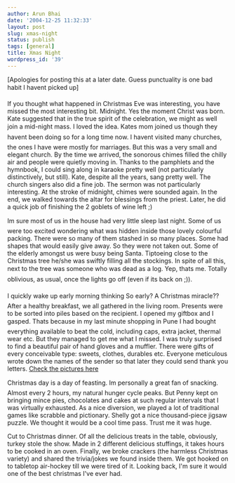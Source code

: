 ```yaml
---
author: Arun Bhai
date: '2004-12-25 11:32:33'
layout: post
slug: xmas-night
status: publish
tags: [general]
title: Xmas Night
wordpress_id: '39'
---
```


[Apologies for posting this at a later date. Guess punctuality is one bad habit I havent picked up]

If you thought what happened in Christmas Eve was interesting, you have missed the most interesting bit. Midnight. Yes the moment Christ was born. Kate suggested that in the true spirit of the celebration, we might as well join a mid-night mass. I loved the idea. Kates mom joined us though they havent been doing so for a long time now. I havent visited many churches, the ones I have were mostly for marriages. But this was a very small and elegant church. By the time we arrived, the sonorous chimes filled the chilly air and people were quietly moving in. Thanks to the pamphlets and the hymnbook, I could sing along in karaoke pretty well (not particularly distinctively, but still). Kate, despite all the years, sang pretty well. The church singers also did a fine job. The sermon was not particularly interesting. At the stroke of midnight, chimes were sounded again. In the end, we walked towards the altar for blessings from the priest. Later, he did a quick job of finishing the 2 goblets of wine left ;)

Im sure most of us in the house had very little sleep last night. Some of us were too excited wondering what was hidden inside those lovely colourful packing. There were so many of them stashed in so many places. Some had shapes that would easily give away. So they were not taken out. Some of the elderly amongst us were busy being Santa. Tiptoeing close to the Christmas tree he/she was swiftly filling all the stockings. In spite of all this, next to the tree was someone who was dead as a log. Yep, thats me. Totally oblivious, as usual, once the lights go off (even if its back on ;)).

I quickly wake up early morning thinking So early? A Christmas miracle?? After a healthy breakfast, we all gathered in the living room. Presents were to be sorted into piles based on the recipient. I opened my giftbox and I gasped. Thats because in my last minute shopping in Pune I had bought everything available to beat the cold, including caps, extra jacket, thermal wear etc. But they managed to get me what I missed. I was truly surprised to find a beautiful pair of hand gloves and a muffler. There were gifts of every conceivable type: sweets, clothes, durables etc. Everyone meticulous wrote down the names of the sender so that later they could send thank you letters.
<a href="http://www.arunrocks.com/gallery/thumbnails.php?album=10">Check the pictures here</a>

Christmas day is a day of feasting. Im personally a great fan of snacking. Almost every 2 hours, my natural hunger cycle peaks. But Penny kept on bringing mince pies, chocolates and cakes at such regular intervals that I was virtually exhausted. As a nice diversion, we played a lot of traditional games like scrabble and pictionary. Shelly got a nice thousand-piece jigsaw puzzle. We thought it would be a cool time pass. Trust me it was huge.

Cut to Christmas dinner. Of all the delicious treats in the table, obviously, turkey stole the show. Made in 2 different delicious stuffings, it takes hours to be cooked in an oven. Finally, we broke crackers (the harmless Christmas variety) and shared the trivia/jokes we found inside them. We got hooked on to tabletop air-hockey till we were tired of it. Looking back, I'm sure it would one of the best christmas I've ever had.<!--a0b6871480ce90ad9602aeeaf72cca5a-->
